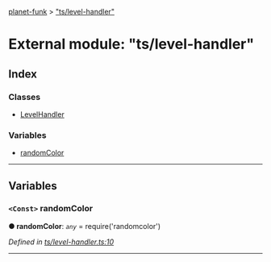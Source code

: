 [planet-funk](../README.md) > ["ts/level-handler"](../modules/_ts_level_handler_.md)

# External module: "ts/level-handler"

## Index

### Classes

* [LevelHandler](../classes/_ts_level_handler_.levelhandler.md)

### Variables

* [randomColor](_ts_level_handler_.md#randomcolor)

---

## Variables

<a id="randomcolor"></a>

### `<Const>` randomColor

**● randomColor**: *`any`* =  require('randomcolor')

*Defined in [ts/level-handler.ts:10](https://github.com/WilliamRADFunk/planet-funk/blob/c3b7663/src/ts/level-handler.ts#L10)*

___

